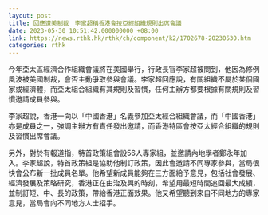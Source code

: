 ```yaml
---
layout: post
title: 回應遭美制裁　李家超稱香港會按亞經組織規則出席會議
date: 2023-05-30 10:51:42.000000000 +08:00
link: https://news.rthk.hk/rthk/ch/component/k2/1702678-20230530.htm
categories: rthk
---
```


今年亞太區經濟合作組織會議將在美國舉行，行政長官李家超被問到，他因為修例風波被美國制裁，會否主動爭取參與會議。李家超回應說，有關組織不屬於某個國家或經濟體，而亞太組合組織有其規則及習慣，任何主辦方都要根據有關規則及習慣邀請成員參與。

李家超說，香港一向以「中國香港」名義參加亞太經合組織會議，而「中國香港」亦是成員之一，強調主辦方有責任發出邀請，而香港特區會按亞太經合組織的規則及習慣出席會議。

另外，對於有報道指，特首政策組會設56人專家組，並邀請內地學者鄭永年加入。李家超說，特首政策組是協助他制訂政策，因此會邀請不同專家參與，當局很快會公布新一批成員名單。他希望新成員能夠在三方面給予意見，包括社會發展、經濟發展及策略研究，香港正在由治及興的時刻，希望用最短時間追回最大成績，並制訂短、中、長的政策，帶給香港正面效果。他又希望聽到來自不同地方的專家意見，當局會向不同地方人士招手。
